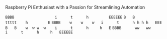 Raspberry Pi Enthusiast with a Passion for Streamlining Automation

```BBBB                  i      t      h         EEEEEE```
```B   B                      ttttt    h         E```
```BBBB    w    w    w   i      t      h h h h   EEE```
```B   B    w  w w  w    i      t      h     h   E```
```BBBB      ww   ww     i      t      h     h   EEEEEE```

<!---
BwithE/BwithE is a ✨ special ✨ repository because its `README.md` (this file) appears on your GitHub profile.
You can click the Preview link to take a look at your changes.
--->

